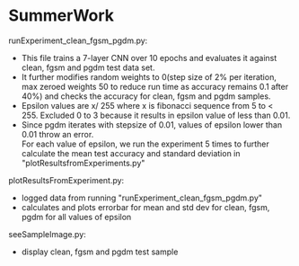# SummerWork

runExperiment_clean_fgsm_pgdm.py: <br>
- This file trains a 7-layer CNN over 10 epochs and evaluates it against clean, fgsm and pgdm test data set. <br>
- It further modifies random weights to 0(step size of 2% per iteration, max zeroed weights 50 to reduce run time as accuracy remains 0.1 after 40%)
and checks the accuracy for clean, fgsm and pgdm samples. <br>
- Epsilon values are x/ 255 where x is fibonacci sequence from 5 to < 255. Excluded 0 to 3 because it results in epsilon value of less than 0.01. <br>
- Since pgdm iterates with stepsize of 0.01, values of epsilon lower than 0.01 throw an error. <br>
For each value of epsilon, we run the experiment 5 times to further calculate the mean test accuracy and standard deviation in "plotResultsfromExperiments.py" <br>

plotResultsFromExperiment.py: <br>
- logged data from running "runExperiment_clean_fgsm_pgdm.py" <br>
- calculates and plots errorbar for mean and std dev for clean, fgsm, pgdm for all values of epsilon <br>

seeSampleImage.py: <br>
- display clean, fgsm and pgdm test sample <br>

